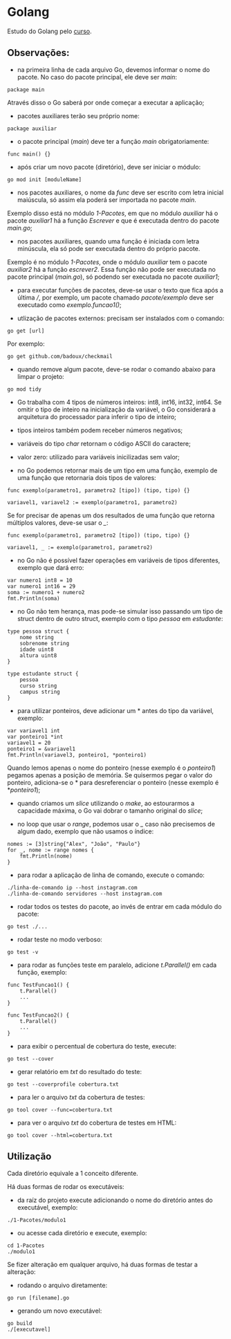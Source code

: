 # Golang

Estudo do Golang pelo [curso](https://www.udemy.com/course/aprenda-golang-do-zero-desenvolva-uma-aplicacao-completa/?couponCode=24T4MT92724A).

## Observações:

- na primeira linha de cada arquivo Go, devemos informar o nome do pacote. No caso do pacote principal, ele deve ser *main*:

```
package main
```

Através disso o Go saberá por onde começar a executar a aplicação;

- pacotes auxiliares terão seu próprio nome:

```
package auxiliar
```

- o pacote principal (*main*) deve ter a função *main* obrigatoriamente:

```
func main() {}
```

- após criar um novo pacote (diretório), deve ser iniciar o módulo:

```
go mod init [moduleName]
```

- nos pacotes auxiliares, o nome da *func* deve ser escrito com letra inicial maiúscula, só assim ela poderá ser importada no pacote *main*.

Exemplo disso está no módulo *1-Pacotes*, em que no módulo *auxiliar* há o pacote *auxiliar1* há a função *Escrever* e que é executada dentro do pacote *main.go*;

- nos pacotes auxiliares, quando uma função é iniciada com letra minúscula, ela só pode ser executada dentro do próprio pacote.

Exemplo é no módulo *1-Pacotes*, onde o módulo *auxiliar* tem o pacote *auxiliar2* há a função *escrever2*. Essa função não pode ser executada no pacote principal (*main.go*), só podendo ser executada no pacote *auxiliar1*;

- para executar funções de pacotes, deve-se usar o texto que fica após a última */*, por exemplo, um pacote chamado *pacote/exemplo* deve ser executado como *exemplo.funcao1()*;

- utlização de pacotes externos: precisam ser instalados com o comando:

```
go get [url]
```

Por exemplo:

```
go get github.com/badoux/checkmail
```

- quando remove algum pacote, deve-se rodar o comando abaixo para limpar o projeto:

```
go mod tidy
```

- Go trabalha com 4 tipos de números inteiros: int8, int16, int32, int64. Se omitir o tipo de inteiro na inicialização da variável, o Go considerará a arquitetura do processador para inferir o tipo de inteiro;

- tipos inteiros também podem receber números negativos;

- variáveis do tipo *char* retornam o código ASCII do caractere;

- valor zero: utilizado para variáveis inicilizadas sem valor;

- no Go podemos retornar mais de um tipo em uma função, exemplo de uma função que retornaria dois tipos de valores:

```
func exemplo(parametro1, parametro2 [tipo]) (tipo, tipo) {}

variavel1, variavel2 := exemplo(parametro1, parametro2)
```

Se for precisar de apenas um dos resultados de uma função que retorna múltiplos valores, deve-se usar o *_*:

```
func exemplo(parametro1, parametro2 [tipo]) (tipo, tipo) {}

variavel1, _ := exemplo(parametro1, parametro2)
```

- no Go não é possível fazer operações em variáveis de tipos diferentes, exemplo que dará erro:

```
var numero1 int8 = 10
var numero1 int16 = 29
soma := numero1 + numero2
fmt.Println(soma)
```

- no Go não tem herança, mas pode-se simular isso passando um tipo de struct dentro de outro struct, exemplo com o tipo *pessoa* em *estudante*:

```
type pessoa struct {
	nome string
	sobrenome string
	idade uint8
	altura uint8
}

type estudante struct {
	pessoa
	curso string
	campus string
}
```

- para utilizar ponteiros, deve adicionar um * antes do tipo da variável, exemplo:

```
var variavel1 int
var ponteiro1 *int
variavel1 = 20
ponteiro1 = &variavel1
fmt.Println(variavel3, ponteiro1, *ponteiro1)
```

Quando lemos apenas o nome do ponteiro (nesse exemplo é o *ponteiro1*) pegamos apenas a posição de memória. Se quisermos pegar o valor do ponteiro, adiciona-se o * para desreferenciar o ponteiro (nesse exemplo é **ponteiro1*);

- quando criamos um *slice* utilizando o *make*, ao estourarmos a capacidade máxima, o Go vai dobrar o tamanho original do *slice*;

- no loop que usar o *range*, podemos usar o *_* caso não precisemos de algum dado, exemplo que não usamos o índice:

```
nomes := [3]string{"Alex", "João", "Paulo"}
for _, nome := range nomes {
	fmt.Println(nome)
}
```

- para rodar a aplicação de linha de comando, execute o comando:

```
./linha-de-comando ip --host instagram.com
./linha-de-comando servidores --host instagram.com
```

- rodar todos os testes do pacote, ao invés de entrar em cada módulo do pacote:

```
go test ./...
```

- rodar teste no modo verboso:

```
go test -v
```

- para rodar as funções teste em paralelo, adicione *t.Parallel()* em cada função, exemplo:

```
func TestFuncao1() {
	t.Parallel()
	...
}

func TestFuncao2() {
	t.Parallel()
	...
}
```

- para exibir o percentual de cobertura do teste, execute:

```
go test --cover
```

- gerar relatório em *txt* do resultado do teste:

```
go test --coverprofile cobertura.txt
```

- para ler o arquivo *txt* da cobertura de testes:

```
go tool cover --func=cobertura.txt
```

- para ver o arquivo *txt* do cobertura de testes em HTML:

```
go tool cover --html=cobertura.txt
```

## Utilização

Cada diretório equivale a 1 conceito diferente.

Há duas formas de rodar os executáveis:

- da raíz do projeto execute adicionando o nome do diretório antes do executável, exemplo:

```
./1-Pacotes/modulo1
```

- ou acesse cada diretório e execute, exemplo:

```
cd 1-Pacotes
./modulo1
```

Se fizer alteração em qualquer arquivo, há duas formas de testar a alteração:

- rodando o arquivo diretamente:

```
go run [filename].go
```

- gerando um novo executável:

```
go build
./[executavel]
```
